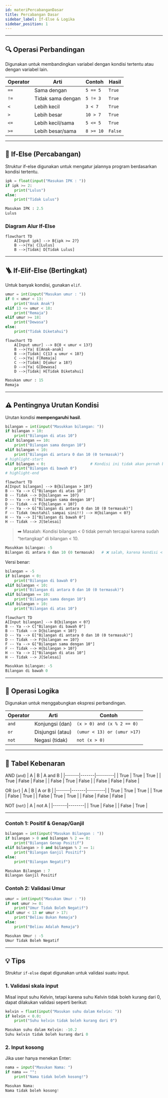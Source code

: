 ```yaml
---
id: materiPercabanganDasar
title: Percabangan Dasar
sidebar_label: If-Else & Logika
sidebar_position: 1
---
```


---

## 🔍 Operasi Perbandingan

Digunakan untuk membandingkan variabel dengan kondisi tertentu atau dengan variabel lain.

| Operator | Arti              | Contoh    | Hasil   |
| -------- | ----------------- | --------- | ------- |
| `==`     | Sama dengan       | `5 == 5`  | `True`  |
| `!=`     | Tidak sama dengan | `5 != 3`  | `True`  |
| `<`      | Lebih kecil       | `3 < 7`   | `True`  |
| `>`      | Lebih besar       | `10 > 7`  | `True`  |
| `<=`     | Lebih kecil/sama  | `5 <= 5`  | `True`  |
| `>=`     | Lebih besar/sama  | `8 >= 10` | `False` |

---

## 🌳 If-Else (Percabangan)

Struktur if-else digunakan untuk mengatur jalannya program berdasarkan kondisi tertentu.

```py title="if_else.py"
ipk = float(input("Masukan IPK : "))
if ipk >= 2:
    print("Lulus")
else:
    print("Tidak Lulus")
```

```py title="output"
Masukan IPK : 2.5
Lulus
```

### Diagram Alur If-Else

```mermaid
flowchart TD
    A[Input ipk] --> B{ipk >= 2?}
    B -->|Ya| C[Lulus]
    B -->|Tidak| D[Tidak Lulus]
```

---

## 🪜 If-Elif-Else (Bertingkat)

Untuk banyak kondisi, gunakan `elif`.

```py title="if_elif_else.py"
umur = int(input("Masukan umur : "))
if 0 < umur < 13:
    print("Anak Anak")
elif 13 <= umur < 18:
    print("Remaja")
elif umur >= 18:
    print("Dewasa")
else:
    print("Tidak Diketahui")
```

```mermaid
flowchart TD
    A[Input umur] --> B{0 < umur < 13?}
    B -->|Ya| E[Anak-anak]
    B -->|Tidak| C{13 ≤ umur < 18?}
    C -->|Ya| F[Remaja]
    C -->|Tidak| D{umur ≥ 18?}
    D -->|Ya| G[Dewasa]
    D -->|Tidak| H[Tidak Diketahui]
```

```py title="output"
Masukan umur : 15
Remaja
```

---

## ⚠️ Pentingnya Urutan Kondisi

Urutan kondisi **mempengaruhi hasil**.

```py title="contoh_salah.py"
bilangan = int(input("Masukkan bilangan: "))
if bilangan > 10:
    print("Bilangan di atas 10")
elif bilangan == 10:
    print("Bilangan sama dengan 10")
elif bilangan < 10:
    print("Bilangan di antara 0 dan 10 (0 termasuk)")
# highlight-start
elif bilangan < 0:                    # Kondisi ini tidak akan pernah berjalan
    print("Bilangan di bawah 0")
# highlight-end
```

```mermaid
flowchart TD
A[Input bilangan] --> B{bilangan > 10?}
B -- Ya --> C["Bilangan di atas 10"]
B -- Tidak --> D{bilangan == 10?}
D -- Ya --> E["Bilangan sama dengan 10"]
D -- Tidak --> F{bilangan < 10?}
F -- Ya --> G["Bilangan di antara 0 dan 10 (0 termasuk)"]
F -- Tidak (mustahil sampai sini!!) --> H{bilangan < 0?}
H -- Ya --> I["Bilangan di bawah 0"]
H -- Tidak --> J[Selesai]
```
>➡️ Masalah: Kondisi bilangan < 0 tidak pernah tercapai karena sudah “tertangkap” di bilangan < 10.

```py title="output"
Masukkan bilangan: -5
Bilangan di antara 0 dan 10 (0 termasuk)   # ❌ salah, karena kondisi < 10 sudah terpenuhi lebih dulu
```

Versi benar:

```py title="contoh_benar.py"
bilangan = -5
if bilangan < 0:
    print("Bilangan di bawah 0")
elif bilangan < 10:
    print("Bilangan di antara 0 dan 10 (0 termasuk)")
elif bilangan == 10:
    print("Bilangan sama dengan 10")
elif bilangan > 10:
    print("Bilangan di atas 10")
```

```mermaid
flowchart TD
A[Input bilangan] --> B{bilangan < 0?}
B -- Ya --> C["Bilangan di bawah 0"]
B -- Tidak --> D{bilangan < 10?}
D -- Ya --> E["Bilangan di antara 0 dan 10 (0 termasuk)"]
D -- Tidak --> F{bilangan == 10?}
F -- Ya --> G["Bilangan sama dengan 10"]
F -- Tidak --> H{bilangan > 10?}
H -- Ya --> I["Bilangan di atas 10"]
H -- Tidak --> J[Selesai]
```

```py title="output"
Masukkan bilangan: -5
Bilangan di bawah 0
```

---

## 🔗 Operasi Logika

Digunakan untuk menggabungkan ekspresi perbandingan.

| Operator | Arti             | Contoh                  |
| -------- | ---------------- | ----------------------- |
| `and`    | Konjungsi (dan)  | `(x > 0) and (x % 2 == 0)`  |
| `or`     | Disjungsi (atau) | `(umur < 13) or (umur >17)` |
| `not`    | Negasi (tidak)   | `not (x > 0)`             |

---

## 🧮 Tabel Kebenaran

AND (`and`)
| A     | B     | A and B |
|-------|-------|---------|
| True  | True  | True    |
| True  | False | False   |
| False | True  | False   |
| False | False | False   |

OR (`or`)
| A     | B     | A or B  |
|-------|-------|---------|
| True  | True  | True    |
| True  | False | True    |
| False | True  | True    |
| False | False | False   |

NOT (`not`)
| A     | not A  |
|-------|--------|
| True  | False  |
| False | True   |

---

### Contoh 1: Positif & Genap/Ganjil

```py title="logika_1.py"
bilangan = int(input("Masukan Bilangan : "))
if bilangan > 0 and bilangan % 2 == 0:
    print("Bilangan Genap Positif")
elif bilangan > 0 and bilangan % 2 == 1:
    print("Bilangan Ganjil Positif")
else:
    print("Bilangan Negatif")
```

```py title="output"
Masukan Bilangan : 7
Bilangan Ganjil Positif
```

### Contoh 2: Validasi Umur

```py title="logika_2.py"
umur = int(input("Masukan Umur : "))
if not umur >= 0:
    print("Umur Tidak Boleh Negatif")
elif umur < 13 or umur > 17:
    print("Beliau Bukan Remaja")
else:
    print("Beliau Adalah Remaja")
```

```py title="output"
Masukan Umur : -5
Umur Tidak Boleh Negatif
```

---

## 💡 Tips

Struktur `if-else` dapat digunakan untuk validasi suatu input.

### 1. Validasi skala input
Misal input suhu Kelvin, tetapi karena suhu Kelvin tidak boleh kurang dari 0,
dapat dilakukan validasi seperti berikut:

```py title="kelvin_input_handling.py"
kelvin = float(input("Masukan suhu dalam Kelvin: "))
if kelvin < 0.0:
    print("Suhu kelvin tidak boleh kurang dari 0")
```

```py title="output"
Masukan suhu dalam Kelvin: -10.2
Suhu kelvin tidak boleh kurang dari 0
```

### 2. Input kosong

Jika user hanya menekan Enter:

```py title="error_empty.py"
nama = input("Masukan Nama: ")
if nama == "":
    print("Nama tidak boleh kosong!")
```

```py title="output"
Masukan Nama: 
Nama tidak boleh kosong!
```
